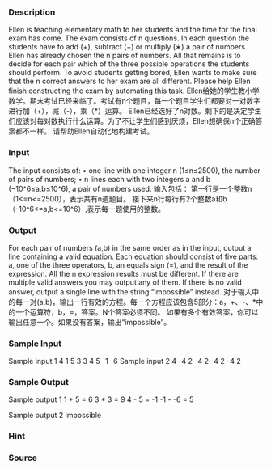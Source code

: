 
### Description
Ellen is teaching elementary math to her students and the time for the final exam has come. The exam consists of n questions. In each question the students have to add (+), subtract (−) or multiply (∗) a pair of numbers.
Ellen has already chosen the n pairs of numbers. All that remains is to decide for each pair which of the three possible operations the students should perform. To avoid students getting bored, Ellen wants to make sure that the n correct answers to her exam are all different.
Please help Ellen finish constructing the exam by automating this task.
Ellen给她的学生教小学数学。期末考试已经来临了。考试有n个题目，每一个题目学生们都要对一对数字进行加（+），减（-），乘（*）运算。
Ellen已经选好了n对数。剩下的是决定学生们应该对每对数执行什么运算。为了不让学生们感到厌烦，Ellen想确保n个正确答案都不一样。
请帮助Ellen自动化地构建考试。

### Input
The input consists of:
• one line with one integer n (1≤n≤2500), the number of pairs of numbers;
• n lines each with two integers a and b (−10^6≤a,b≤10^6), a pair of numbers used.
输入包括：
第一行是一个整数n（1<=n<=2500），表示共有n道题目。
接下来n行每行有2个整数a和b（-10^6<=a,b<=10^6）,表示每一题使用的整数。

### Output
For each pair of numbers (a,b) in the same order as in the input, output a line containing a valid equation. Each equation should consist of five parts: a, one of the three operators, b, an equals sign (=), and the result of the expression. All the n expression results must be different.
If there are multiple valid answers you may output any of them. If there is no valid answer, output a single line with the string “impossible” instead.
对于输入中的每一对(a,b)，输出一行有效的方程。每一个方程应该包含5部分：a，+、-、*中的一个运算符，b，=，答案。N个答案必须不同。
如果有多个有效答案，你可以输出任意一个。如果没有答案，输出“impossible”。

### Sample Input
Sample input 1
4
1 5
3 3
4 5
-1 -6
Sample input 2
4
-4 2
-4 2
-4 2
-4 2
### Sample Output
Sample output 1
1 + 5 = 6
3 * 3 = 9
4 - 5 = -1
-1 - -6 = 5

Sample output 2
impossible

### Hint

### Source
